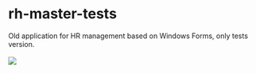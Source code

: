 # rh-master-tests
Old application for HR management based on Windows Forms, only tests version.
<br><br>
<img src="https://i.imgur.com/sZYZgVB.png">
